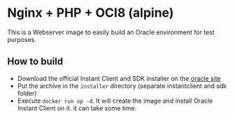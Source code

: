 # Nginx + PHP + OCI8 (alpine)

This is a Webserver image to easily build an Oracle environment for test purposes.

## How to build

- Download the official Instant Client and SDK installer on the [oracle site](https://www.oracle.com/database/technologies/instant-client/downloads.html)
- Put the archive in the `installer` directory (separate instantclient and sdk folder)
- Execute `docker run up -d`. It will create the image and install Oracle Instant Client on it. it can take some time.   